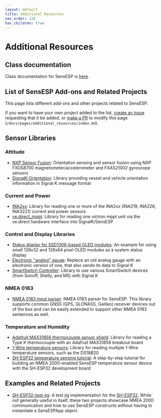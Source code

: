 ```yaml
---
layout: default
title: Additional Resources
nav_order: 120
has_children: true
---
```


# Additional Resources

## Class documentation

Class documentation for SensESP is [here](../../generated/docs/annotated.html).

## List of SensESP Add-ons and Related Projects

This page lists different add-ons and other projects related to SensESP.

If you want to have your own project added to the list, [create an issue](https://github.com/SignalK/SensESP/issues) requesting that it be added, or [make a PR](https://github.com/SignalK/SensESP/pulls) to modify this page (`/docs/pages/additional_resources/index.md`).

## Sensor Libraries

### Attitude

- [NXP Sensor Fusion](https://github.com/BjarneBitscrambler/OrientationSensorFusion-ESP): Orientation sensing and sensor fusion using NXP FXOS8700 magnetometer/accelerometer and FXAS21002 gyroscope sensors
- [SignalK-Orientation](https://github.com/BjarneBitscrambler/SignalK-Orientation): Library providing vessel and vehicle orientation information in Signal K message format

### Current and Power

- [INA2xx](https://github.com/SensESP/INA2xx): Library for reading one or more of the INA2xx (INA219, INA226, INA3221) current and power sensors
- [ve.direct_mppt](https://github.com/SensESP/ve.direct_mppt): Library for reading one victron mppt unit via the ve.direct hardware interface into SignalK/SensESP

### Control and Display Libraries

- [Status display for SSD1306-based OLED modules](https://github.com/mairas/SensESPStatusDisplay): An example for using small 128x32 and 128x64 pixel OLED modules as a system status display
- [Electronic "analog" gauge](https://github.com/joelkoz/signalk-analog-gauge): Replace an old analog gauge with an electronic version of one, that also sends its data to Signal K
- [SmartSwitch Controller](https://github.com/joelkoz/CommonSens/tree/main/signalk-smart-switch): Library to use various SmartSwitch devices (from Sonoff, Shelly, and M5) with Signal K

### NMEA 0183

- [NMEA 0183 input parser](https://github.com/SensESP/NMEA0183/): NMEA 0183 parser for SensESP. This library supports common GNSS (GPS, GLONASS, Galileo) receiver devices out of the box and can be easily extended to support other NMEA 0183 sentences as well.

### Temperature and Humidity

- [Adafruit MAX31856 thermocouple sensor shield](https://github.com/SensESP/MAX31856): Library for reading a Type K thermocouple with an Adafruit MAX31856 breakout board
- [1-Wire temperature sensors](https://github.com/SensESP/OneWire): Library for reading multiple 1-Wire temperature sensors, such as the DS18B20
- [SH-ESP32 temperature sensing tutorial](https://hatlabs.github.io/sh-esp32/pages/tutorials/onewire-temperature/): A step-by-step tutorial for building an NMEA 2000-enabled SensESP temperature sensor device with the SH-ESP32 development board

## Examples and Related Projects

- [SH-ESP32-test-jig](https://github.com/hatlabs/SH-ESP32-test-jig): A test jig implementation for the [SH-ESP32](https://hatlabs.github.io/sh-esp32/). While not generally useful in itself, these two projects showcase NMEA 2000 communication and how to use SensESP constructs without having to instantiate a SensESPApp object.
